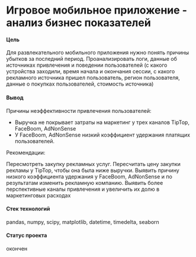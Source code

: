 # Игровое мобильное приложение - анализ бизнес показателей

#### Цель

Для развлекательного мобильного приложения нужно понять причины убытков за последний период. 
Проанализировать логи, данные об источниках привлечения и поведении пользователей (с какого устройства заходили, время начала и окончания сессии, 
с какого рекламного источника пришел пользователь, регион пользователя, данные о покупках пользователей, стоимость источника)

#### Вывод

Причины неэффективности привлечения пользователей:

* Выручка не покрывает затраты на маркетинг у трех каналов TipTop, FaceBoom, AdNonSense
* У FaceBoom, AdNonSense низкий коэффициент удержания платящих пользователей.

Рекомендации:

Пересмотреть закупку рекламных услуг. Пересчитать цену закупки рекламы у TipTop, чтобы она была ниже выручки.
Выявить причину низкого коэффициента удержания у FaceBoom, AdNonSense и по результатам изменить рекламную компанию.
Выявить более перспективные каналы привлечения и увеличить их долю в маркетинговых расходах

#### Стек технологий
pandas, numpy, scipy, matplotlib, datetime, timedelta, seaborn

#### Статус проекта

окончен
